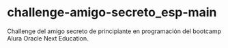 # challenge-amigo-secreto_esp-main
Challenge del amigo secreto de principiante en programación del bootcamp Alura Oracle Next Education.

